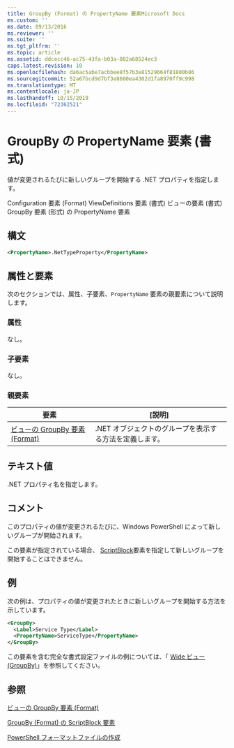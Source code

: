 ```yaml
---
title: GroupBy (Format) の PropertyName 要素Microsoft Docs
ms.custom: ''
ms.date: 09/13/2016
ms.reviewer: ''
ms.suite: ''
ms.tgt_pltfrm: ''
ms.topic: article
ms.assetid: ddcecc46-ac75-43fa-b03a-802a68524ec3
caps.latest.revision: 10
ms.openlocfilehash: da6ac5abe7acbbee8f57b3e81529664f81800b86
ms.sourcegitcommit: 52a67bcd9d7bf3e8600ea4302d1fa8970ff9c998
ms.translationtype: MT
ms.contentlocale: ja-JP
ms.lasthandoff: 10/15/2019
ms.locfileid: "72362521"
---
```

# <a name="propertyname-element-for-groupby-format"></a>GroupBy の PropertyName 要素 (書式)

値が変更されるたびに新しいグループを開始する .NET プロパティを指定します。

Configuration 要素 (Format) ViewDefinitions 要素 (書式) ビューの要素 (書式) GroupBy 要素 (形式) の PropertyName 要素

## <a name="syntax"></a>構文

```xml
<PropertyName>.NetTypeProperty</PropertyName>
```

## <a name="attributes-and-elements"></a>属性と要素

次のセクションでは、属性、子要素、`PropertyName` 要素の親要素について説明します。

### <a name="attributes"></a>属性

なし。

### <a name="child-elements"></a>子要素

なし。

### <a name="parent-elements"></a>親要素

|要素|[説明]|
|-------------|-----------------|
|[ビューの GroupBy 要素 (Format)](./groupby-element-for-view-format.md)|.NET オブジェクトのグループを表示する方法を定義します。|

## <a name="text-value"></a>テキスト値

.NET プロパティ名を指定します。

## <a name="remarks"></a>コメント

このプロパティの値が変更されるたびに、Windows PowerShell によって新しいグループが開始されます。

この要素が指定されている場合、 [ScriptBlock](./scriptblock-element-for-groupby-format.md)要素を指定して新しいグループを開始することはできません。

## <a name="example"></a>例

次の例は、プロパティの値が変更されたときに新しいグループを開始する方法を示しています。

```xml
<GroupBy>
  <Label>Service Type</Label>
  <PropertyName>ServiceType</PropertyName>
</GroupBy>

```

この要素を含む完全な書式設定ファイルの例については、「 [Wide ビュー (GroupBy)](./wide-view-groupby.md)」を参照してください。

## <a name="see-also"></a>参照

[ビューの GroupBy 要素 (Format)](./groupby-element-for-view-format.md)

[GroupBy (Format) の ScriptBlock 要素](./scriptblock-element-for-groupby-format.md)

[PowerShell フォーマットファイルの作成](./writing-a-powershell-formatting-file.md)
